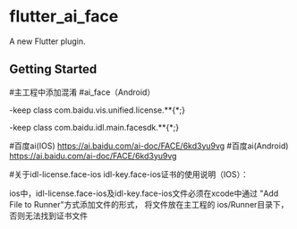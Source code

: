# flutter_ai_face

A new Flutter plugin.

## Getting Started

#主工程中添加混淆
#ai_face（Android）

-keep class com.baidu.vis.unified.license.**{*;}

-keep class com.baidu.idl.main.facesdk.**{*;}

#百度ai(IOS)
https://ai.baidu.com/ai-doc/FACE/6kd3yu9vg
#百度ai(Android)
https://ai.baidu.com/ai-doc/FACE/6kd3yu9vg


#关于idl-license.face-ios idl-key.face-ios证书的使用说明（IOS）：


ios中，idl-license.face-ios及idl-key.face-ios文件必须在xcode中通过 "Add File to Runner"方式添加文件的形式，
将文件放在主工程的 ios/Runner目录下，否则无法找到证书文件

